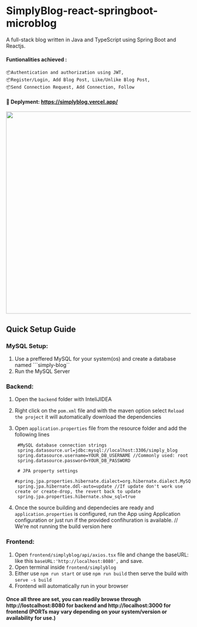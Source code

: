 # SimplyBlog-react-springboot-microblog
A full-stack blog written in Java and TypeScript using Spring Boot and Reactjs.

#### Funtionalities achieved :
    📦Authentication and authorization using JWT,
    📦Register/Login, Add Blog Post, Like/Unlike Blog Post,
    📦Send Connection Request, Add Connection, Follow             

#### :rocket: Deplyment: https://simplyblog.vercel.app/
<img src="https://user-images.githubusercontent.com/43669876/182005280-672c6f90-3d6b-42b3-97dc-ec3bf56fa20d.png" width="800" height="550">



## Quick Setup Guide

### MySQL Setup:

  1. Use a preffered MySQL for your system(os) and create a database named ```simply-blog``
  2. Run the MySQL Server
  
### Backend: 
  
  1. Open the ```backend``` folder with InteliJIDEA
  2. Right click on the ```pom.xml``` file and with the maven option select ```Reload the project``` it will automatically download 
     the dependencies
  3. Open ```application.properties``` file from the resource folder and add the following lines
          
          #MySQL database connection strings
          spring.datasource.url=jdbc:mysql://localhost:3306/simply_blog
          spring.datasource.username=YOUR_DB_USERNAME //Commonly used: root
          spring.datasource.password=YOUR_DB_PASSWORD

          # JPA property settings
          #spring.jpa.properties.hibernate.dialect=org.hibernate.dialect.MySQL8Dialect
          spring.jpa.hibernate.ddl-auto=update //If update don't work use create or create-drop, the revert back to update
          spring.jpa.properties.hibernate.show_sql=true
          
  4. Once the source building and dependecies are ready and ```application.properties``` is configured, run the App using 
     Application configuration or just run if the provided confihuration is available. // We're not running the build version here

### Frontend:

  1. Open ```frontend/simplyblog/api/axios.tsx``` file and change the baseURL: like this ```baseURL:'http://localhost:8080',``` and save.
  2. Open terminal inside ```frontend/simplyblog```
  3. Either use ```npm run start``` or use ```npm run build``` then serve the build with ```serve -s build```
  4. Frontend will automatically run in your browser
  
  
#### Once all three are set, you can readily browse through http://lostcalhost:8080 for backend and http://localhost:3000 for frontend (PORTs may vary depending on your system/version or availability for use.)

